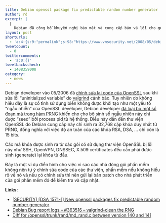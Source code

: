 ```yaml
---
title: Debian openssl package fix predictable random number generator
author: rd
excerpt: |
  |
    Debian đã công bố khuyến nghị bảo mật và cung cấp bản vá lỗi cho gói openssl của Debian cho lỗi trong phần sinh số ngẫu nhiên (random number generator). Lỗi được vá trong OpenSSL PRNG (pseudo random number generator) là lỗi do một Debian developer chỉnh sửa lại code của OpenSSL khiến cho bộ sinh số ngẫu nhiên này chỉ được "seed" bởi process pid.
layout: post
shorturls:
  - 'a:4:{s:9:"permalink";s:98:"https://www.vnsecurity.net/2008/05/debian-openssl-package-fix-predictable-random-number-generator/";s:7:"tinyurl";s:26:"http://tinyurl.com/ycoyh5f";s:4:"isgd";s:18:"http://is.gd/aOtgN";s:5:"bitly";s:20:"http://bit.ly/7XyOzG";}'
tweetcount:
  - 0
twittercomments:
  - 'a:0:{}'
tweetbackscheck:
  - 1408359008
category:
  - news
---
```

Debian developer vào 05/2006 đã <a href="http://bugs.debian.org/cgi-bin/bugreport.cgi?bug=363516" target="_blank">chỉnh sửa lại code của OpenSSL</a> sau khi sửa lỗi &#8220;uninitialized variable&#8221; do <a href="http://valgrind.org/" target="_blank">valgrind</a> cảnh báo. Tuy nhiên do không hiểu đây là sự cố tình sử dụng biến không được khởi tạo như một yếu tố &#8220;ngẫu nhiễn&#8221; của OpenSSL developer, Debian developer <a href="http://svn.debian.org/viewsvn/pkg-openssl/openssl/trunk/rand/md_rand.c?rev=141&view=diff&r1=141&r2=140&p1=openssl/trunk/rand/md_rand.c&p2=/openssl/trunk/rand/md_rand.c" target="_blank">đã loại bỏ một số đoạn mã trong hàm PRNG</a> khiến cho cho bộ sinh số ngẫu nhiên này chỉ được &#8220;seed&#8221; bởi process pid từ hệ thống. Điều này dẫn đến thư viện OpenSSL do Debian cung cấp này chỉ sinh ra 32,768 cặp khóa duy nhất từ PRNG, đồng nghĩa với việc độ an toàn của các khóa RSA, DSA, &#8230; chỉ còn là 15 bits.

Các mã khóa được sinh ra từ các gói có sử dụng thư viện OpenSSL bị lỗi này như SSH, OpenVPN, DNSSEC, X.509 certificates đều cần phải được sinh (generate) lại khóa từ đầu.

Đây là một ví dụ điển hình cho việc vì sao các nhà đóng gói phần mềm không nên tự ý chỉnh sửa code của các thư viện, phần mềm nếu không hiểu rõ về nó và nếu có chỉnh sửa thì nên gửi lại bản patch cho nhà phát triển của gói phần mềm đó để kiểm tra và cập nhật.

**Links:**

*   <a href="http://lists.debian.org/debian-security-announce/2008/msg00152.html" target="_blank">[SECURITY] [DSA 1571-1] New openssl packages fix predictable random number generator </a>
*   <a href="http://bugs.debian.org/cgi-bin/bugreport.cgi?bug=363516" target="_blank">Debian Bug report logs &#8211; #363516 &#8211; valgrind-clean the RNG</a>
*   <a href="http://svn.debian.org/viewsvn/pkg-openssl/openssl/trunk/rand/md_rand.c?rev=141&view=diff&r1=141&r2=140&p1=openssl/trunk/rand/md_rand.c&p2=/openssl/trunk/rand/md_rand.c" target="_blank">Diff for /openssl/trunk/rand/md_rand.c between version 140 and 141</a>